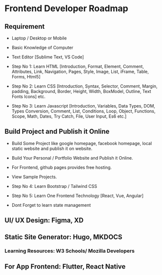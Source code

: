 # Frontend Developer Roadmap

## Requirement
- Laptop / Desktop or Mobile
- Basic Knowledge of Computer 
- Text Editor [Sublime Text, VS Code]

- Step No 1: Learn HTML [Introduction, Format, Element, Comment, Attributes, Link, Navigation, Pages, Style, Image, List, iFrame, Table, Forms, Html5]
- Step No 2: Learn CSS [Introduction, Syntax, Selector, Comment, Margin, padding, Background, Border, Height, Width, BoxModel, Outline, Text Fonts Icons] etc.
- Step No 3: Learn Javascript  [Introduction, Variables, Data Types, DOM, Types Conversion, Comment, List, Conditions, Loop, Object, Functions, Scope, Math, Dates, Try Catch, File, User Input, Es6 etc.]


## Build Project and Publish it Online
- Build Some Project like google homepage, facebook homepage, local static website and publish it on website.
- Build Your Personal / Portfolio Website and Publish it Online.
- For Frontend, github pages provides free hosting.
- View Sample Projects.

- Step No 4: Learn Bootstrap / Tailwind CSS
- Step No 5: Learn One Frontend Technology [React, Vue, Angular] 
* Dont Forget to learn state management 

## UI/ UX Design: Figma, XD 
## Static Site Generator: Hugo, MKDOCS 


### Learning Resources: W3 Schools/ Mozilla Developers

## For App Frontend: Flutter, React Native




